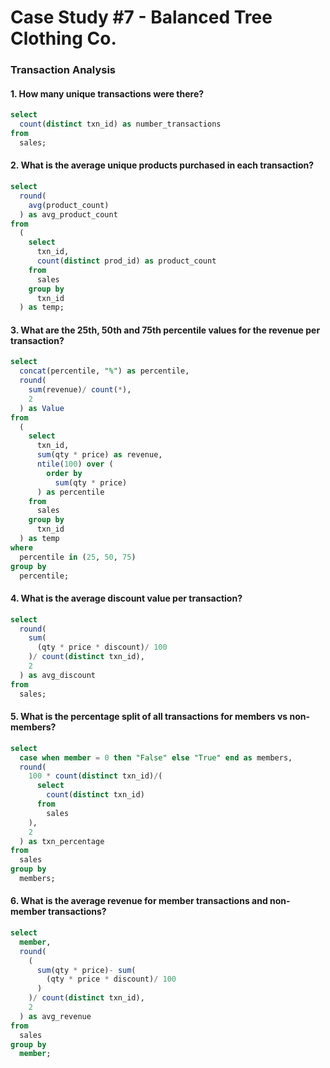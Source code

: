 # Case Study #7 - Balanced Tree Clothing Co.

### Transaction Analysis
#### 1.	How many unique transactions were there?
````sql
select 
  count(distinct txn_id) as number_transactions 
from 
  sales;
````
#### 2.	What is the average unique products purchased in each transaction?
````sql
select 
  round(
    avg(product_count)
  ) as avg_product_count 
from 
  (
    select 
      txn_id, 
      count(distinct prod_id) as product_count 
    from 
      sales 
    group by 
      txn_id
  ) as temp;
````
#### 3.	What are the 25th, 50th and 75th percentile values for the revenue per transaction?
````sql
select 
  concat(percentile, "%") as percentile, 
  round(
    sum(revenue)/ count(*), 
    2
  ) as Value 
from 
  (
    select 
      txn_id, 
      sum(qty * price) as revenue, 
      ntile(100) over (
        order by 
          sum(qty * price)
      ) as percentile 
    from 
      sales 
    group by 
      txn_id
  ) as temp 
where 
  percentile in (25, 50, 75) 
group by 
  percentile;
````
#### 4.	What is the average discount value per transaction?
````sql
select 
  round(
    sum(
      (qty * price * discount)/ 100
    )/ count(distinct txn_id), 
    2
  ) as avg_discount 
from 
  sales;
````
#### 5.	What is the percentage split of all transactions for members vs non-members?
````sql
select 
  case when member = 0 then "False" else "True" end as members, 
  round(
    100 * count(distinct txn_id)/(
      select 
        count(distinct txn_id) 
      from 
        sales
    ), 
    2
  ) as txn_percentage 
from 
  sales 
group by 
  members;
````
#### 6.	What is the average revenue for member transactions and non-member transactions?
````sql
select 
  member, 
  round(
    (
      sum(qty * price)- sum(
        (qty * price * discount)/ 100
      )
    )/ count(distinct txn_id), 
    2
  ) as avg_revenue 
from 
  sales 
group by 
  member;
````
